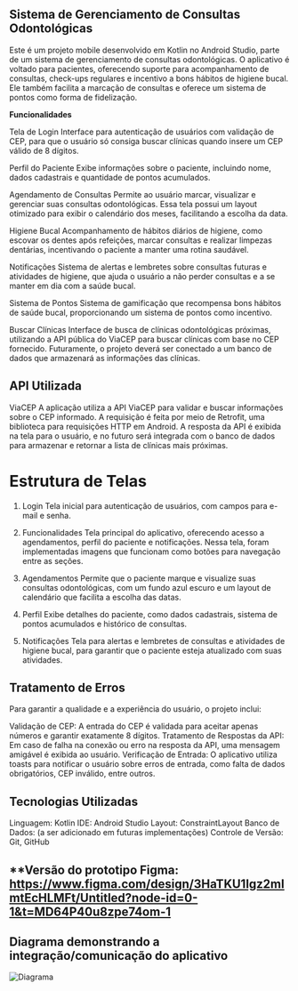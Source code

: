 ## **Sistema de Gerenciamento de Consultas Odontológicas**

Este é um projeto mobile desenvolvido em Kotlin no Android Studio, parte de um sistema de gerenciamento de consultas odontológicas. O aplicativo é voltado para pacientes, oferecendo suporte para acompanhamento de consultas, check-ups regulares e incentivo a bons hábitos de higiene bucal. Ele também facilita a marcação de consultas e oferece um sistema de pontos como forma de fidelização.

**Funcionalidades**

Tela de Login
Interface para autenticação de usuários com validação de CEP, para que o usuário só consiga buscar clínicas quando insere um CEP válido de 8 dígitos.

Perfil do Paciente
Exibe informações sobre o paciente, incluindo nome, dados cadastrais e quantidade de pontos acumulados.

Agendamento de Consultas
Permite ao usuário marcar, visualizar e gerenciar suas consultas odontológicas. Essa tela possui um layout otimizado para exibir o calendário dos meses, facilitando a escolha da data.

Higiene Bucal
Acompanhamento de hábitos diários de higiene, como escovar os dentes após refeições, marcar consultas e realizar limpezas dentárias, incentivando o paciente a manter uma rotina saudável.

Notificações
Sistema de alertas e lembretes sobre consultas futuras e atividades de higiene, que ajuda o usuário a não perder consultas e a se manter em dia com a saúde bucal.

Sistema de Pontos
Sistema de gamificação que recompensa bons hábitos de saúde bucal, proporcionando um sistema de pontos como incentivo.

Buscar Clínicas
Interface de busca de clínicas odontológicas próximas, utilizando a API pública do ViaCEP para buscar clínicas com base no CEP fornecido. Futuramente, o projeto deverá ser conectado a um banco de dados que armazenará as informações das clínicas.

## **API Utilizada**

ViaCEP
A aplicação utiliza a API ViaCEP para validar e buscar informações sobre o CEP informado. A requisição é feita por meio de Retrofit, uma biblioteca para requisições HTTP em Android. A resposta da API é exibida na tela para o usuário, e no futuro será integrada com o banco de dados para armazenar e retornar a lista de clínicas mais próximas.

# **Estrutura de Telas**
1. Login
Tela inicial para autenticação de usuários, com campos para e-mail e senha.

2. Funcionalidades
Tela principal do aplicativo, oferecendo acesso a agendamentos, perfil do paciente e notificações. Nessa tela, foram implementadas imagens que funcionam como botões para navegação entre as seções.

3. Agendamentos
Permite que o paciente marque e visualize suas consultas odontológicas, com um fundo azul escuro e um layout de calendário que facilita a escolha das datas.

4. Perfil
Exibe detalhes do paciente, como dados cadastrais, sistema de pontos acumulados e histórico de consultas.

5. Notificações
Tela para alertas e lembretes de consultas e atividades de higiene bucal, para garantir que o paciente esteja atualizado com suas atividades.

## **Tratamento de Erros**

Para garantir a qualidade e a experiência do usuário, o projeto inclui:

Validação de CEP: A entrada do CEP é validada para aceitar apenas números e garantir exatamente 8 dígitos.
Tratamento de Respostas da API: Em caso de falha na conexão ou erro na resposta da API, uma mensagem amigável é exibida ao usuário.
Verificação de Entrada: O aplicativo utiliza toasts para notificar o usuário sobre erros de entrada, como falta de dados obrigatórios, CEP inválido, entre outros.

## **Tecnologias Utilizadas**
Linguagem: Kotlin
IDE: Android Studio
Layout: ConstraintLayout
Banco de Dados: (a ser adicionado em futuras implementações)
Controle de Versão: Git, GitHub

## **Versão do prototipo Figma: https://www.figma.com/design/3HaTKU1Igz2mImtEcHLMFt/Untitled?node-id=0-1&t=MD64P40u8zpe74om-1

## **Diagrama demonstrando a integração/comunicação do aplicativo**
![Diagrama](https://github.com/bia98silva/OdontoPrev_Mobile/blob/master/IMG/Diagrama.png)
